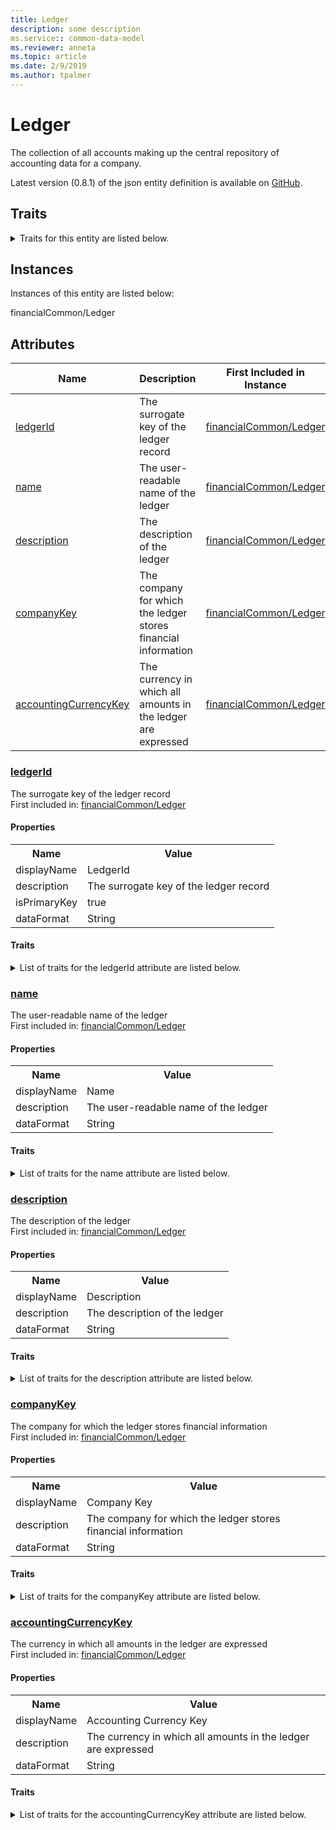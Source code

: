 ```yaml
---
title: Ledger
description: some description
ms.service:: common-data-model
ms.reviewer: anneta
ms.topic: article
ms.date: 2/9/2019
ms.author: tpalmer
---
```


# Ledger

The collection of all accounts making up the central repository of accounting data for a company.  
  
Latest version (0.8.1) of the json entity definition is available on <a href="https://github.com/Microsoft/CDM/tree/master/schemaDocuments/core/applicationCommon/foundationCommon/financialCommon/Ledger.cdm.json" target="_blank">GitHub</a>.  

## Traits

<details>
<summary>Traits for this entity are listed below.  
</summary>

- **is.CDM.entityVersion**  
  <table><tr><th>Parameter</th><th>Value</th><th>Data type</th><th>Explanation</th></tr><tr><td>versionNumber</td><td>0.8.1</td><td>string</td><td>semantic version number of the entity</td></tr></table>

- **is.identifiedBy**  
  names a specifc identity attribute to use with an entity  <table><tr><th>Parameter</th><th>Value</th><th>Data type</th><th>Explanation</th></tr><tr><td>attribute</td><td>[Ledger/hasAttributes/ledgerId](#ledgerId)</td><td>attribute</td><td></td></tr></table>

- **is.CDM.attributeGroup**  
  identifies standard groups of attributes in CDM entities.  <table><tr><th>Parameter</th><th>Value</th><th>Data type</th><th>Explanation</th></tr><tr><td>groupList</td><td><table><tr><th>attributeGroupReference</th></tr><tr><td>/core/applicationCommon/foundationCommon<br>/financeCommon/Ledger.cdm.json/Ledger<br>/hasAttributes/attributesAddedAtThisScope</td></tr></table></td><td>entity</td><td></td></tr></table>

- **is.localized.displayedAs**  
  Holds the list of language specific display text for an object.  <table><tr><th>Parameter</th><th>Value</th><th>Data type</th><th>Explanation</th></tr><tr><td>localizedDisplayText</td><td><table><tr><th>languageTag</th><th>displayText</th></tr><tr><td>en</td><td>Ledger</td></tr></table></td><td>entity</td><td>a reference to the constant entity holding the list of localized text</td></tr></table>

- **is.localized.describedAs**  
  Holds the list of language specific descriptive text for an object.  <table><tr><th>Parameter</th><th>Value</th><th>Data type</th><th>Explanation</th></tr><tr><td>localizedDisplayText</td><td><table><tr><th>languageTag</th><th>displayText</th></tr><tr><td>en</td><td>The collection of all accounts making up the central repository of accounting data for a company.</td></tr></table></td><td>entity</td><td>a reference to the constant entity holding the list of localized text</td></tr></table>

</details>

## Instances

Instances of this entity are listed below:  

financialCommon/Ledger  

## Attributes

|Name|Description|First Included in Instance|
|---|---|---|
|[ledgerId](#ledgerId)|The surrogate key of the ledger record|<a href="Ledger.md" target="_blank">financialCommon/Ledger</a>|
|[name](#name)|The user-readable name of the ledger|<a href="Ledger.md" target="_blank">financialCommon/Ledger</a>|
|[description](#description)|The description of the ledger|<a href="Ledger.md" target="_blank">financialCommon/Ledger</a>|
|[companyKey](#companyKey)|The company for which the ledger stores financial information|<a href="Ledger.md" target="_blank">financialCommon/Ledger</a>|
|[accountingCurrencyKey](#accountingCurrencyKey)|The currency in which all amounts in the ledger are expressed|<a href="Ledger.md" target="_blank">financialCommon/Ledger</a>|

### <a href=#ledgerId name="ledgerId">ledgerId</a>

The surrogate key of the ledger record  
First included in: <a href="Ledger.md" target="_blank">financialCommon/Ledger</a>  

#### Properties

<table><tr><th>Name</th><th>Value</th></tr><tr><td>displayName</td><td>LedgerId</td></tr><tr><td>description</td><td>The surrogate key of the ledger record</td></tr><tr><td>isPrimaryKey</td><td>true</td></tr><tr><td>dataFormat</td><td>String</td></tr></table>

#### Traits

<details>
<summary>List of traits for the ledgerId attribute are listed below.</summary>

- **is.dataFormat.character**  
- **is.dataFormat.big**  
- **is.dataFormat.array**  
- **is.identifiedBy**  
names a specifc identity attribute to use with an entity  <table><tr><th>Parameter</th><th>Value</th><th>Data type</th><th>Explanation</th></tr><tr><td>attribute</td><td>[Ledger/hasAttributes/ledgerId](#ledgerId)</td><td>attribute</td><td></td></tr></table>

- **is.localized.displayedAs**  
Holds the list of language specific display text for an object.  <table><tr><th>Parameter</th><th>Value</th><th>Data type</th><th>Explanation</th></tr><tr><td>localizedDisplayText</td><td><table><tr><th>languageTag</th><th>displayText</th></tr><tr><td>en</td><td>LedgerId</td></tr></table></td><td>entity</td><td>a reference to the constant entity holding the list of localized text</td></tr></table>

- **is.localized.describedAs**  
Holds the list of language specific descriptive text for an object.  <table><tr><th>Parameter</th><th>Value</th><th>Data type</th><th>Explanation</th></tr><tr><td>localizedDisplayText</td><td><table><tr><th>languageTag</th><th>displayText</th></tr><tr><td>en</td><td>The surrogate key of the ledger record</td></tr></table></td><td>entity</td><td>a reference to the constant entity holding the list of localized text</td></tr></table>

</details>

### <a href=#name name="name">name</a>

The user-readable name of the ledger  
First included in: <a href="Ledger.md" target="_blank">financialCommon/Ledger</a>  

#### Properties

<table><tr><th>Name</th><th>Value</th></tr><tr><td>displayName</td><td>Name</td></tr><tr><td>description</td><td>The user-readable name of the ledger</td></tr><tr><td>dataFormat</td><td>String</td></tr></table>

#### Traits

<details>
<summary>List of traits for the name attribute are listed below.</summary>

- **is.dataFormat.character**  
- **is.dataFormat.big**  
- **is.dataFormat.array**  
- **means.identity.name**  
- **is.localized.displayedAs**  
Holds the list of language specific display text for an object.  <table><tr><th>Parameter</th><th>Value</th><th>Data type</th><th>Explanation</th></tr><tr><td>localizedDisplayText</td><td><table><tr><th>languageTag</th><th>displayText</th></tr><tr><td>en</td><td>Name</td></tr></table></td><td>entity</td><td>a reference to the constant entity holding the list of localized text</td></tr></table>

- **is.localized.describedAs**  
Holds the list of language specific descriptive text for an object.  <table><tr><th>Parameter</th><th>Value</th><th>Data type</th><th>Explanation</th></tr><tr><td>localizedDisplayText</td><td><table><tr><th>languageTag</th><th>displayText</th></tr><tr><td>en</td><td>The user-readable name of the ledger</td></tr></table></td><td>entity</td><td>a reference to the constant entity holding the list of localized text</td></tr></table>

</details>

### <a href=#description name="description">description</a>

The description of the ledger  
First included in: <a href="Ledger.md" target="_blank">financialCommon/Ledger</a>  

#### Properties

<table><tr><th>Name</th><th>Value</th></tr><tr><td>displayName</td><td>Description</td></tr><tr><td>description</td><td>The description of the ledger</td></tr><tr><td>dataFormat</td><td>String</td></tr></table>

#### Traits

<details>
<summary>List of traits for the description attribute are listed below.</summary>

- **is.dataFormat.character**  
- **is.dataFormat.big**  
- **is.dataFormat.array**  
- **means.reference.description**  
- **is.localized.displayedAs**  
Holds the list of language specific display text for an object.  <table><tr><th>Parameter</th><th>Value</th><th>Data type</th><th>Explanation</th></tr><tr><td>localizedDisplayText</td><td><table><tr><th>languageTag</th><th>displayText</th></tr><tr><td>en</td><td>Description</td></tr></table></td><td>entity</td><td>a reference to the constant entity holding the list of localized text</td></tr></table>

- **is.localized.describedAs**  
Holds the list of language specific descriptive text for an object.  <table><tr><th>Parameter</th><th>Value</th><th>Data type</th><th>Explanation</th></tr><tr><td>localizedDisplayText</td><td><table><tr><th>languageTag</th><th>displayText</th></tr><tr><td>en</td><td>The description of the ledger</td></tr></table></td><td>entity</td><td>a reference to the constant entity holding the list of localized text</td></tr></table>

</details>

### <a href=#companyKey name="companyKey">companyKey</a>

The company for which the ledger stores financial information  
First included in: <a href="Ledger.md" target="_blank">financialCommon/Ledger</a>  

#### Properties

<table><tr><th>Name</th><th>Value</th></tr><tr><td>displayName</td><td>Company Key</td></tr><tr><td>description</td><td>The company for which the ledger stores financial information</td></tr><tr><td>dataFormat</td><td>String</td></tr></table>

#### Traits

<details>
<summary>List of traits for the companyKey attribute are listed below.</summary>

- **is.dataFormat.character**  
- **is.dataFormat.big**  
- **is.dataFormat.array**  
- **is.localized.displayedAs**  
Holds the list of language specific display text for an object.  <table><tr><th>Parameter</th><th>Value</th><th>Data type</th><th>Explanation</th></tr><tr><td>localizedDisplayText</td><td><table><tr><th>languageTag</th><th>displayText</th></tr><tr><td>en</td><td>Company Key</td></tr></table></td><td>entity</td><td>a reference to the constant entity holding the list of localized text</td></tr></table>

- **is.localized.describedAs**  
Holds the list of language specific descriptive text for an object.  <table><tr><th>Parameter</th><th>Value</th><th>Data type</th><th>Explanation</th></tr><tr><td>localizedDisplayText</td><td><table><tr><th>languageTag</th><th>displayText</th></tr><tr><td>en</td><td>The company for which the ledger stores financial information</td></tr></table></td><td>entity</td><td>a reference to the constant entity holding the list of localized text</td></tr></table>

- **is.linkedEntity.identifier**  
Marks the attribute(s) that hold foreign key references to a linked (used as an attribute) entity. This attribute is added to the resolved entity to enumerate the referenced entities.  <table><tr><th>Parameter</th><th>Value</th><th>Data type</th><th>Explanation</th></tr><tr><td>entityReferences</td><td><table><tr><th>entityReference</th><th>attributeReference</th></tr><tr><td><a href="../Company.md" target="_blank">/core/applicationCommon/foundationCommon/Company.cdm.json/Company</a></td><td><a href="../Company.md#companyId" target="_blank">companyId</a></td></tr></table></td><td>entity</td><td>a reference to the constant entity holding the list of entity references</td></tr></table>

</details>

### <a href=#accountingCurrencyKey name="accountingCurrencyKey">accountingCurrencyKey</a>

The currency in which all amounts in the ledger are expressed  
First included in: <a href="Ledger.md" target="_blank">financialCommon/Ledger</a>  

#### Properties

<table><tr><th>Name</th><th>Value</th></tr><tr><td>displayName</td><td>Accounting Currency Key</td></tr><tr><td>description</td><td>The currency in which all amounts in the ledger are expressed</td></tr><tr><td>dataFormat</td><td>String</td></tr></table>

#### Traits

<details>
<summary>List of traits for the accountingCurrencyKey attribute are listed below.</summary>

- **is.dataFormat.character**  
- **is.dataFormat.big**  
- **is.dataFormat.array**  
- **is.localized.displayedAs**  
Holds the list of language specific display text for an object.  <table><tr><th>Parameter</th><th>Value</th><th>Data type</th><th>Explanation</th></tr><tr><td>localizedDisplayText</td><td><table><tr><th>languageTag</th><th>displayText</th></tr><tr><td>en</td><td>Accounting Currency Key</td></tr></table></td><td>entity</td><td>a reference to the constant entity holding the list of localized text</td></tr></table>

- **is.localized.describedAs**  
Holds the list of language specific descriptive text for an object.  <table><tr><th>Parameter</th><th>Value</th><th>Data type</th><th>Explanation</th></tr><tr><td>localizedDisplayText</td><td><table><tr><th>languageTag</th><th>displayText</th></tr><tr><td>en</td><td>The currency in which all amounts in the ledger are expressed</td></tr></table></td><td>entity</td><td>a reference to the constant entity holding the list of localized text</td></tr></table>

- **is.linkedEntity.identifier**  
Marks the attribute(s) that hold foreign key references to a linked (used as an attribute) entity. This attribute is added to the resolved entity to enumerate the referenced entities.  <table><tr><th>Parameter</th><th>Value</th><th>Data type</th><th>Explanation</th></tr><tr><td>entityReferences</td><td><table><tr><th>entityReference</th><th>attributeReference</th></tr><tr><td><a href="../../Currency.md" target="_blank">/core/applicationCommon/Currency.cdm.json/Currency</a></td><td><a href="../../Currency.md#transactionCurrencyId" target="_blank">transactionCurrencyId</a></td></tr></table></td><td>entity</td><td>a reference to the constant entity holding the list of entity references</td></tr></table>

</details>
